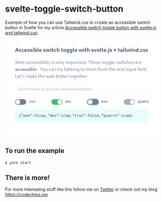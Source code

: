 # svelte-toggle-switch-button

Example of how you can use Tailwind.css to create an accessible switch button
in Svelte for my article [Accessible switch toggle button with svelte.js and tailwind.css](https://codechips.me/accessible-switch-toggle-button-with-svelte-js-and-tailwind-css/).

![svelte switch toggle](svelte-toggle-switch.png)

## To run the example

``` bash
$ yarn start
```

## There is more!

For more interesting stuff like this follow me on [Twitter](https://twitter.com/codechips) or check out my blog https://codechips.me
